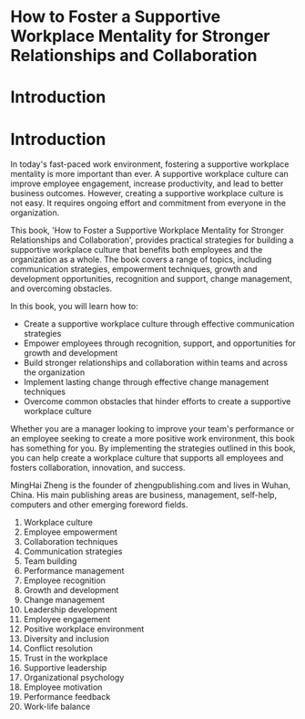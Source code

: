 # How to Foster a Supportive Workplace Mentality for Stronger Relationships and Collaboration

# Introduction

Introduction
============

In today's fast-paced work environment, fostering a supportive workplace mentality is more important than ever. A supportive workplace culture can improve employee engagement, increase productivity, and lead to better business outcomes. However, creating a supportive workplace culture is not easy. It requires ongoing effort and commitment from everyone in the organization.

This book, 'How to Foster a Supportive Workplace Mentality for Stronger Relationships and Collaboration', provides practical strategies for building a supportive workplace culture that benefits both employees and the organization as a whole. The book covers a range of topics, including communication strategies, empowerment techniques, growth and development opportunities, recognition and support, change management, and overcoming obstacles.

In this book, you will learn how to:

* Create a supportive workplace culture through effective communication strategies
* Empower employees through recognition, support, and opportunities for growth and development
* Build stronger relationships and collaboration within teams and across the organization
* Implement lasting change through effective change management techniques
* Overcome common obstacles that hinder efforts to create a supportive workplace culture

Whether you are a manager looking to improve your team's performance or an employee seeking to create a more positive work environment, this book has something for you. By implementing the strategies outlined in this book, you can help create a workplace culture that supports all employees and fosters collaboration, innovation, and success.


MingHai Zheng is the founder of zhengpublishing.com and lives in Wuhan, China. His main publishing areas are business, management, self-help, computers and other emerging foreword fields.



1. Workplace culture
2. Employee empowerment
3. Collaboration techniques
4. Communication strategies
5. Team building
6. Performance management
7. Employee recognition
8. Growth and development
9. Change management
10. Leadership development
11. Employee engagement
12. Positive workplace environment
13. Diversity and inclusion
14. Conflict resolution
15. Trust in the workplace
16. Supportive leadership
17. Organizational psychology
18. Employee motivation
19. Performance feedback
20. Work-life balance

